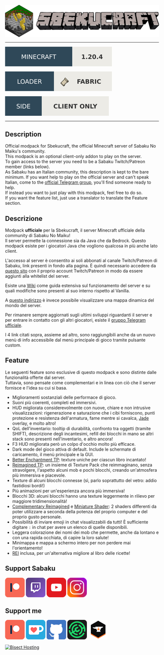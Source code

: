 ![Sbekucraft banner](https://raw.githubusercontent.com/crystal-nest/mod-fancy-assets/main/sbekucraft/banner.png)

---
![Minecraft](https://raw.githubusercontent.com/crystal-nest/mod-fancy-assets/main/minecraft/minecraft.svg)[![1.20.4](https://raw.githubusercontent.com/crystal-nest/mod-fancy-assets/main/minecraft/1-20-4.svg)](https://modrinth.com/modpack/sbekucraft/versions?g=1.20.4)

![Loader](https://raw.githubusercontent.com/crystal-nest/mod-fancy-assets/main/loader/loader.svg)[![Fabric](https://raw.githubusercontent.com/crystal-nest/mod-fancy-assets/main/loader/fabric.svg)](https://modrinth.com/modpack/sbekucraft/versions?l=fabric)

![Overlay](https://raw.githubusercontent.com/crystal-nest/mod-fancy-assets/main/side/client.svg)

---
## **Description**
Official modpack for Sbekucraft, the official Minecraft server of Sabaku No Maiku's community.  
This modpack is an optional client-only addon to play on the server.  
To gain access to the server you need to be a Sabaku Twitch/Patreon member (links below).  
As Sabaku has an Italian community, this description is kept to the bare minimum. If you want help to play on the official server and can't speak Italian, come to the [official Telegram group](https://t.me/sbekucraft), you'll find someone ready to help.  
If instead you want to just play with this modpack, feel free to do so.  
If you want the feature list, just use a translator to translate the Feature section.

## **Descrizione**
Modpack **ufficiale** per la Sbekucraft, il server Minecraft ufficiale della community di Sabaku No Maiku!  
Il server permette la connessione sia da Java che da Bedrock. Questo modpack esiste per i giocatori Java che vogliono qualcosa in più anche lato client.

L'accesso al server è consentito ai soli abbonati al canale Twitch/Patreon di Sabaku, link presenti in fondo alla pagina. È quindi necessario accedere da [questo sito](https://whitelist.sbekucraft.it) con il proprio account Twitch/Patreon in modo da essere aggiunti alla whitelist del server.

Esiste una [Wiki](https://wiki.sbekucraft.it) come guida estensiva sul funzionamento del server e su quali modifiche sono presenti al suo interno rispetto al Vanilla.

A [questo indirizzo](https://map.sbekucraft.it) è invece possibile visualizzare una mappa dinamica del mondo del server.

Per rimanere sempre aggiornati sugli ultimi sviluppi riguardanti il server e per entrare in contatto con gli altri giocatori, esiste il [gruppo Telegram ufficiale](https://t.me/sbekucraft).

I 4 link citati sopra, assieme ad altro, sono raggiungibili anche da un nuovo menù di info accessibile dal menù principale di gioco tramite pulsante custom.

## **Feature**
Le seguenti feature sono esclusive di questo modpack e sono distinte dalle funzionalità offerte dal server.  
Tuttavia, sono pensate come complementari e in linea con ciò che il server fornisce e l'idea su cui si basa.

- Miglioramenti sostanziali delle performace di gioco.
- Suoni più coerenti, completi ed immersivi.
- HUD migliorata considerevolmente con nuove, chiare e non intrusive visualizzazioni: rigenerazione e saturazione che i cibi forniscono, punti protezione e resistenza dell'armatura, fame mentre si cavalca, [Jade](https://modrinth.com/mod/jade) overlay, e molto altro!
- QoL dell'inventario: tooltip di durabilità, confronto tra oggetti (tramite SHIFT), descrizione degli incantesimi, refill dei blocchi in mano se altri stack sono presenti nell'inventario, e altro ancora!
- F3 HUD migliorata però un colpo d'occhio molto più efficace.
- Dark mode del gioco attiva di default. Include le schermate di caricamento, il menù principale e la GUI.
- [Better Enchantment TP]([https://modrinth.com/resourcepack/even-better-enchants](https://modrinth.com/resourcepack/even-better-enchants)): texture uniche per ciascun libro incantato!
- [Reimagined TP](https://modrinth.com/user/Reijvi): un insieme di Texture Pack che reimmaginano, senza stravolgere, l'aspetto alcuni mob e pochi blocchi, creando un'atmosfera più immersiva e piacevole.
- Texture di alcuni blocchi connesse (sì, parlo soprattutto del vetro: addio fastidiosi bordi!)
- Più animazioni per un'esperienza ancora più immersiva!
- Blocchi 3D: alcuni blocchi hanno una texture leggermente in rilievo per maggiore tridimensionalità!
- [Complementary Reimagined](https://modrinth.com/shader/complementary-reimagined) e [Miniature Shader](https://modrinth.com/shader/miniature-shader): 2 shaders differenti da poter utilizzare a seconda della potenza del proprio computer e del proprio gusto personale.
- Possibilità di inviare emoji in chat visualizzabili da tutti! È sufficiente digitare `:` in chat per avere un elenco di quelle disponibili.
- Leggera colorazione dei nomi dei mob che permette, anche da lontano e con una rapida occhiata, di capire la loro salute!
- Minimappa e mappa a schermo intero per non perdere mai l'orientamento!
- [REI](https://modrinth.com/mod/rei) inclusa, per un'alternativa migliore al libro delle ricette!

## **Support Sabaku**
[![Patreon](https://raw.githubusercontent.com/crystal-nest/mod-fancy-assets/main/patreon/patreon64.png "Patreon Sabaku")](https://www.patreon.com/sabaku)
[![Twitch](https://raw.githubusercontent.com/crystal-nest/mod-fancy-assets/main/twitch/twitch64.png "Twitch Sabaku")](https://www.twitch.tv/sabaku_no_sutoriimaa)
[![Youtube](https://raw.githubusercontent.com/crystal-nest/mod-fancy-assets/main/youtube/youtube64.png "Youtube Sabaku")](https://www.youtube.com/@SabakuNoMaiku)
[![Instagram](https://raw.githubusercontent.com/crystal-nest/mod-fancy-assets/main/instagram/instagram64.png "Instagram Sabaku")](https://www.instagram.com/mike.of.the.desert)

## **Support me**
[![Patreon](https://raw.githubusercontent.com/crystal-nest/mod-fancy-assets/main/patreon/patreon64.png "Patreon")](https://www.patreon.com/crystalspider)
[![Ko-fi](https://raw.githubusercontent.com/crystal-nest/mod-fancy-assets/main/kofi/kofi64.png "Ko-fi")](https://ko-fi.com/crystalspider)
[![GitHub](https://raw.githubusercontent.com/crystal-nest/mod-fancy-assets/main/github/github64.png "My other projects")](https://github.com/crystal-nest)
[![Modrinth](https://raw.githubusercontent.com/crystal-nest/mod-fancy-assets/main/modrinth/modrinth64.png "Modrinth")](https://modrinth.com/user/CrystalSpider)
[![Curseforge](https://raw.githubusercontent.com/crystal-nest/mod-fancy-assets/main/curseforge/curseforge64.png "Curseforge")](https://www.curseforge.com/members/crystal_spider_/projects)

[![Bisect Hosting](https://www.bisecthosting.com/partners/custom-banners/d559b544-474c-4109-b861-1b2e6ca6026a.webp "Bisect Hosting")](https://bisecthosting.com/crystalspider)
